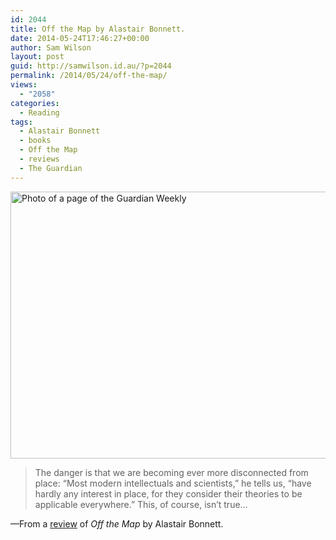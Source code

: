 ```yaml
---
id: 2044
title: Off the Map by Alastair Bonnett.
date: 2014-05-24T17:46:27+00:00
author: Sam Wilson
layout: post
guid: http://samwilson.id.au/?p=2044
permalink: /2014/05/24/off-the-map/
views:
  - "2058"
categories:
  - Reading
tags:
  - Alastair Bonnett
  - books
  - Off the Map
  - reviews
  - The Guardian
---
```

[<img src="https://farm5.staticflickr.com/4403/36370850750_e707b17899_z.jpg" alt="Photo of a page of the Guardian Weekly" width="640" height="427" />](https://www.flickr.com/photos/freosam/36370850750/)

> The danger is that we are becoming ever more disconnected from place: &#8220;Most modern intellectuals and scientists,&#8221; he tells us, &#8220;have hardly any interest in place, for they consider their theories to be applicable everywhere.&#8221; This, of course, isn&#8217;t true&#8230; 

—From a [review](http://www.theguardian.com/books/2014/apr/17/off-the-map-alastair-bonnett-review) of _Off the Map_ by Alastair Bonnett.